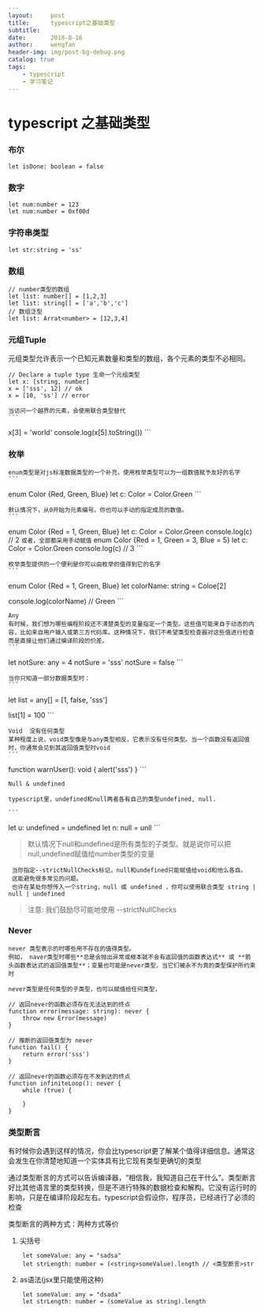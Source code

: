 ```yaml
---
layout:     post
title:      typescript之基础类型
subtitle:   
date:       2018-8-16
author:     wengfan
header-img: img/post-bg-debug.png
catalog: true
tags:
    - typescript
    - 学习笔记
---
```


# typescript 之基础类型

### 布尔
```
let isDone: boolean = false
```

### 数字
```
let num:number = 123
let num:number = 0xf00d
```

### 字符串类型
```
let str:string = 'ss'
```

### 数组
```
// number类型的数组
let list: number[] = [1,2,3]
let list: string[] = ['a','b','c']
// 数组泛型
let list: Arrat<number> = [12,3,4]
```
### 元组Tuple
元组类型允许表示一个已知元素数量和类型的数组，各个元素的类型不必相同。
```
// Declare a tuple type 生命一个元组类型
let x: [string, number]
x = ['sss', 12] // ok
x = [10, 'ss'] // error
```


    当访问一个越界的元素，会使用联合类型替代
    ```
x[3] = 'world'
console.log(x[5].toString())
    ```

### 枚举
    enum类型是对js标准数据类型的一个补充，使用枚举类型可以为一组数值赋予友好的名字
    ```
enum Color {Red, Green, Blue}
let c: Color = Color.Green
    ```

    默认情况下，从0开始为元素编号。你也可以手动的指定成员的数值。
    ```
enum Color {Red = 1, Green, Blue}
let c: Color = Color.Green
console.log(c) // 2
    ```
    或者，全部都采用手动赋值
    ```
enum Color {Red = 1, Green = 3, Blue = 5}
let c: Color = Color.Green
console.log(c) // 3
    ```

    枚举类型提供的一个便利是你可以由枚举的值得到它的名字
    ```
enum Color {Red = 1, Green, Blue}
let colorName: string = Coloe[2]

console.log(colorName) // Green
    ```

    Any
    有时候，我们想为哪些编程阶段还不清楚类型的变量指定一个类型。这些值可能来自于动态的内容，比如来自用户输入或第三方代码库。这种情况下，我们不希望类型检查器对这些值进行检查而是直接让他们通过编译阶段的价差。
    ```
let notSure: any = 4
notSure = 'sss'
notSure = false
    ```

    当你只知道一部分数据类型时：
    ```
let list = any[] = [1, false, 'sss']

list[1] = 100
    ```

    Void  没有任何类型
    某种程度上说，void类型像是与any类型相反，它表示没有任何类型。当一个函数没有返回值时，你通常会见到其返回值类型时void
    ```
function warnUser(): void {
alert('sss')
}
    ```

    Null & undefined

    typescript里，undefined和null两者各有自己的类型undefined, null.

    ```
let u:  undefined = undefined
let n: null = unll
    ```
> 默认情况下null和undefined是所有类型的子类型。就是说你可以把null,undefined赋值给number类型的变量

     当你指定--strictNullChecks标记，null和undefined只能赋值给void和他么各自。
     这能避免很多常见的问题。
     也许在某处你想传入一个string，null 或 undefined ，你可以使用联合类型 string | null | undefined

> 注意: 我们鼓励尽可能地使用 --strictNullChecks

### Never
    never 类型表示的时哪些用不存在的值得类型。
    例如， naver类型时哪些**总是会抛出异常或根本就不会有返回值的函数表达式** 或 **箭头函数表达式的返回值类型**；变量也可能是never类型，当它们被永不为真的类型保护所约束时

    never类型是任何类型的子类型，也可以赋值给任何类型，
```
// 返回never的函数必须存在无法达到的终点
function error(message: string): never {
    throw new Error(message)
}

// 推断的返回值类型为 never
function fail() {
    return error('sss')
}

// 返回never的函数必须存在不发到达的终点
function infiniteLoop(): never {
    while (true) {

    }
}
```

### 类型断言

有时候你会遇到这样的情况，你会比typescript更了解某个值得详细信息。通常这会发生在你清楚地知道一个实体具有比它现有类型更确切的类型

通过类型断言的方式可以告诉编译器，“相信我，我知道自己在干什么”。类型断言好比其他语言里的类型转换，但是不进行特殊的数据检查和解构。它没有运行时的影响，只是在编译阶段起左右。typescript会假设你，程序员，已经进行了必须的检查

类型断言的两种方式：两种方式等价
1. 尖括号
```
    let someValue: any = "sadsa"
    let strLength: number = (<string>someValue).length // <类型断言>str
```

2. as语法(jsx里只能使用这种)
```
    let someValue: any = "dsada"
    let strLength: number = (someValue as string).length
```


